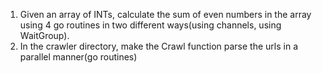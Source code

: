 1. Given an array of INTs, calculate the sum of even numbers in the array using 4 go routines in two different ways(using channels, using WaitGroup).
2. In the crawler directory, make the Crawl function parse the urls in a parallel manner(go routines)